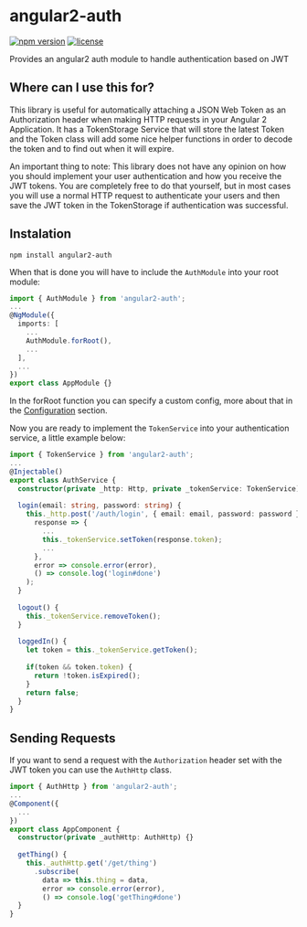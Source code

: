 # angular2-auth
[![npm version][ico-version]][link-npm]
[![license][ico-license]][link-npm]

Provides an angular2 auth module to handle authentication based on JWT

## Where can I use this for?
This library is useful for automatically attaching a JSON Web Token as an Authorization header when making HTTP requests in your Angular 2 Application. It has a TokenStorage Service that will store the latest Token and the Token class will add some nice helper functions in order to decode the token and to find out when it will expire.

An important thing to note: This library does not have any opinion on how you should implement your user authentication and how you receive the JWT tokens. You are completely free to do that yourself, but in most cases you will use a normal HTTP request to authenticate your users and then save the JWT token in the TokenStorage if authentication was successful.

## Instalation
```
npm install angular2-auth
```
When that is done you will have to include the `AuthModule` into your root module:
```ts
import { AuthModule } from 'angular2-auth';
...
@NgModule({
  imports: [
    ...
    AuthModule.forRoot(),
    ...
  ],
  ...
})
export class AppModule {}
```
In the forRoot function you can specify a custom config, more about that in the [Configuration](/#configuration) section.

Now you are ready to implement the `TokenService` into your authentication service, a little example below:
```ts
import { TokenService } from 'angular2-auth';
...
@Injectable()
export class AuthService {
  constructor(private _http: Http, private _tokenService: TokenService) {}
  
  login(email: string, password: string) {
    this._http.post('/auth/login', { email: email, password: password }).subscribe(
      response => {
        ...
        this._tokenService.setToken(response.token);
        ...
      },
      error => console.error(error),
      () => console.log('login#done')
    );
  }
  
  logout() {
    this._tokenService.removeToken();
  }
  
  loggedIn() {
    let token = this._tokenService.getToken();
    
    if(token && token.token) {
      return !token.isExpired();
    }
    return false;
  }
}
```

## Sending Requests
If you want to send a request with the `Authorization` header set with the JWT token you can use the `AuthHttp` class.
```ts
import { AuthHttp } from 'angular2-auth';
...
@Component({
  ...
})
export class AppComponent {
  constructor(private _authHttp: AuthHttp) {}
  
  getThing() {
    this._authHttp.get('/get/thing')
      .subscribe(
        data => this.thing = data,
        error => console.error(error),
        () => console.log('getThing#done')
  }
}
```



[ico-version]: https://img.shields.io/npm/v/angular2-auth.svg
[ico-license]: https://img.shields.io/npm/l/angular2-auth.svg

[link-npm]: https://www.npmjs.com/package/angular2-auth
